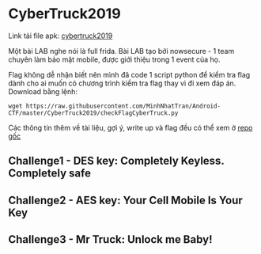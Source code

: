 # CyberTruck2019

Link tải file apk: [cybertruck2019](https://github.com/MinhNhatTran/Android-CTF/blob/master/CyberTruck2019/cybertruck19.apk)

Một bài LAB nghe nói là full frida. Bài LAB tạo bởi nowsecure - 1 team chuyên làm bảo mật mobile, được giới thiệu trong 1 event của họ.

Flag không dễ nhận biết nên mình đã code 1 script python để kiểm tra flag dành cho ai muốn có chương trình kiểm tra flag thay vì đi xem đáp án. Download bằng lệnh:

```
wget https://raw.githubusercontent.com/MinhNhatTran/Android-CTF/master/CyberTruck2019/checkFlagCyberTruck.py
```

Các thông tin thêm về tài liệu, gợi ý, write up và flag đều có thể xem ở [repo gốc](https://github.com/nowsecure/cybertruckchallenge19)

## Challenge1 - DES key: Completely Keyless. Completely safe


## Challenge2 - AES key: Your Cell Mobile Is Your Key


## Challenge3 - Mr Truck: Unlock me Baby!

